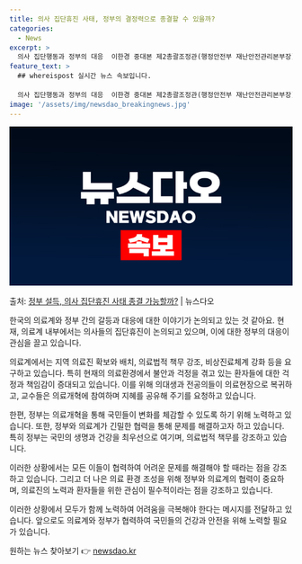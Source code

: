 ```yaml
---
title: 의사 집단휴진 사태, 정부의 결정력으로 종결할 수 있을까?
categories:
  - News
excerpt: >
  의사 집단행동과 정부의 대응  이한경 중대본 제2총괄조정관(행정안전부 재난안전관리본부장)은 13일 “정부는 …
feature_text: >
  ## whereispost 실시간 뉴스 속보입니다.

  의사 집단행동과 정부의 대응  이한경 중대본 제2총괄조정관(행정안전부 재난안전관리본부장)은 13일 “정부는 …
image: '/assets/img/newsdao_breakingnews.jpg'
---
```


![뉴스다오 속보](/assets/img/newsdao_breakingnews.jpg)

<p>출처: <a href="https://newsdao.kr/4222" rel="dofollow">정부 설득, 의사 집단휴진 사태 종결 가능할까?</a> | 뉴스다오</p>

한국의 의료계와 정부 간의 갈등과 대응에 대한 이야기가 논의되고 있는 것 같아요. 현재, 의료계 내부에서는 의사들의 집단휴진이 논의되고 있으며, 이에 대한 정부의 대응이 관심을 끌고 있습니다.

의료계에서는 지역 의료진 확보와 배치, 의료법적 책무 강조, 비상진료체계 강화 등을 요구하고 있습니다. 특히 현재의 의료환경에서 불안과 걱정을 겪고 있는 환자들에 대한 걱정과 책임감이 증대되고 있습니다. 이를 위해 의대생과 전공의들이 의료현장으로 복귀하고, 교수들은 의료개혁에 참여하며 지혜를 공유해 주기를 요청하고 있습니다.

한편, 정부는 의료개혁을 통해 국민들이 변화를 체감할 수 있도록 하기 위해 노력하고 있습니다. 또한, 정부와 의료계가 긴밀한 협력을 통해 문제를 해결하고자 하고 있습니다. 특히 정부는 국민의 생명과 건강을 최우선으로 여기며, 의료법적 책무를 강조하고 있습니다. 

이러한 상황에서는 모든 이들이 협력하여 어려운 문제를 해결해야 할 때라는 점을 강조하고 있습니다. 그리고 더 나은 의료 환경 조성을 위해 정부와 의료계의 협력이 중요하며, 의료진의 노력과 환자들을 위한 관심이 필수적이라는 점을 강조하고 있습니다.

이러한 상황에서 모두가 함께 노력하여 어려움을 극복해야 한다는 메시지를 전달하고 있습니다. 앞으로도 의료계와 정부가 협력하여 국민들의 건강과 안전을 위해 노력할 필요가 있습니다. 

원하는 뉴스 찾아보기 👉 <a href="https://newsdao.kr" rel="dofollow">newsdao.kr</a>


